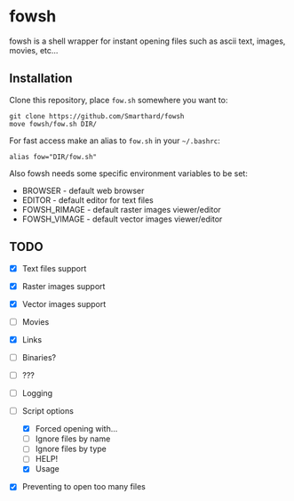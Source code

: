 # fowsh 
fowsh is a shell wrapper for instant opening files such as ascii text, images, movies, etc...

## Installation

Clone this repository, place `fow.sh` somewhere you want to:
```shell
git clone https://github.com/Smarthard/fowsh
move fowsh/fow.sh DIR/
```

For fast access make an alias to `fow.sh` in your `~/.bashrc`:
```shell
alias fow="DIR/fow.sh"
```

Also fowsh needs some specific environment variables to be set:
- BROWSER - default web browser
- EDITOR - default editor for text files
- FOWSH\_RIMAGE - default raster images viewer/editor
- FOWSH\_VIMAGE - default vector images viewer/editor

## TODO
- [x] Text files support
- [x] Raster images support
- [x] Vector images support
- [ ] Movies
- [x] Links
- [ ] Binaries?
- [ ] ???
- [ ] Logging
- [ ] Script options
   - [x] Forced opening with...
   - [ ] Ignore files by name
   - [ ] Ignore files by type
   - [ ] HELP!
   - [x] Usage
- [x] Preventing to open too many files

